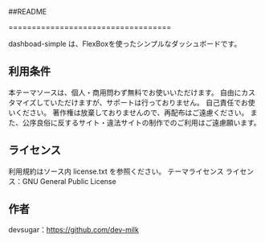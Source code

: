 ##README

===================================

dashboad-simple は、FlexBoxを使ったシンプルなダッシュボードです。


## 利用条件

本テーマソースは、個人・商用問わず無料でお使いいただけます。
自由にカスタマイズしていただけますが、サポートは行っておりません。
自己責任でお使いください。
著作権は放棄しておりませんので、再配布はご遠慮ください。
また、公序良俗に反するサイト・違法サイトの制作でのご利用はご遠慮願います。

## ライセンス

利用規約はソース内 license.txt を参照ください。
テーマライセンス
ライセンス：GNU General Public License

## 作者

devsugar：https://github.com/dev-milk
